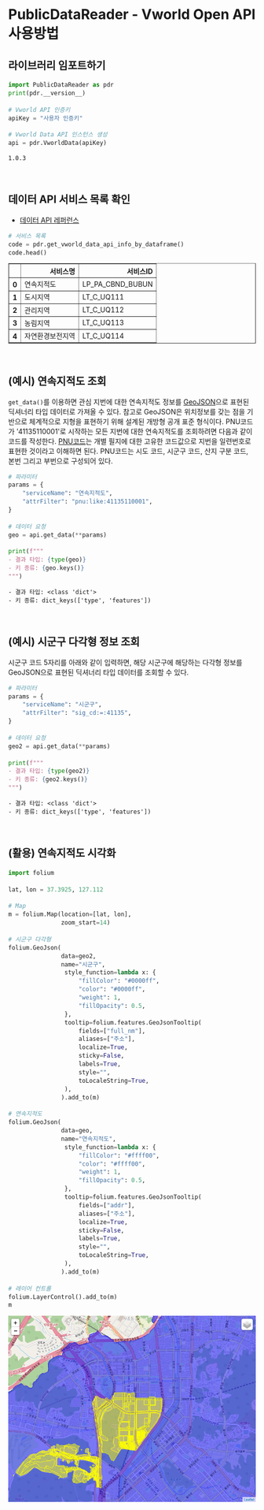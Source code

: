 # PublicDataReader - Vworld Open API 사용방법

## 라이브러리 임포트하기

```python
import PublicDataReader as pdr
print(pdr.__version__)

# Vworld API 인증키
apiKey = "사용자 인증키"

# Vworld Data API 인스턴스 생성
api = pdr.VworldData(apiKey)
```

    1.0.3
    
<br>

## 데이터 API 서비스 목록 확인
- [데이터 API 레퍼런스](https://www.vworld.kr/dev/v4dv_2ddataguide2_s001.do)


```python
# 서비스 목록
code = pdr.get_vworld_data_api_info_by_dataframe()
code.head()
```




<div>

<table border="1" class="dataframe">
  <thead>
    <tr style="text-align: right;">
      <th></th>
      <th>서비스명</th>
      <th>서비스ID</th>
    </tr>
  </thead>
  <tbody>
    <tr>
      <th>0</th>
      <td>연속지적도</td>
      <td>LP_PA_CBND_BUBUN</td>
    </tr>
    <tr>
      <th>1</th>
      <td>도시지역</td>
      <td>LT_C_UQ111</td>
    </tr>
    <tr>
      <th>2</th>
      <td>관리지역</td>
      <td>LT_C_UQ112</td>
    </tr>
    <tr>
      <th>3</th>
      <td>농림지역</td>
      <td>LT_C_UQ113</td>
    </tr>
    <tr>
      <th>4</th>
      <td>자연환경보전지역</td>
      <td>LT_C_UQ114</td>
    </tr>
  </tbody>
</table>
</div>


    
<br>

## (예시) 연속지적도 조회

`get_data()`를 이용하면 관심 지번에 대한 연속지적도 정보를 [GeoJSON](https://ko.wikipedia.org/wiki/GeoJSON)으로 표현된 딕셔너리 타입 데이터로 가져올 수 있다. 참고로 GeoJSON은 위치정보를 갖는 점을 기반으로 체계적으로 지형을 표현하기 위해 설계된 개방형 공개 표준 형식이다. PNU코드가 '41135110001'로 시작하는 모든 지번에 대한 연속지적도를 조회하려면 다음과 같이 코드를 작성한다. [PNU코드](http://www.gisdeveloper.co.kr/?p=1562)는 개별 필지에 대한 고유한 코드값으로 지번을 일련번호로 표현한 것이라고 이해하면 된다. PNU코드는 시도 코드, 시군구 코드, 산지 구분 코드, 본번 그리고 부번으로 구성되어 있다.


```python
# 파라미터
params = {
    "serviceName": "연속지적도",
    "attrFilter": "pnu:like:41135110001",
}

# 데이터 요청
geo = api.get_data(**params)

print(f"""
- 결과 타입: {type(geo)}
- 키 종류: {geo.keys()}
""")
```

    
    - 결과 타입: <class 'dict'>
    - 키 종류: dict_keys(['type', 'features'])
    
    
    
<br>

## (예시) 시군구 다각형 정보 조회

시군구 코드 5자리를 아래와 같이 입력하면, 해당 시군구에 해당하는 다각형 정보를 GeoJSON으로 표현된 딕셔너리 타입 데이터를 조회할 수 있다.


```python
# 파라미터
params = {
    "serviceName": "시군구",
    "attrFilter": "sig_cd:=:41135",
}

# 데이터 요청
geo2 = api.get_data(**params)

print(f"""
- 결과 타입: {type(geo2)}
- 키 종류: {geo2.keys()}
""")
```

    
    - 결과 타입: <class 'dict'>
    - 키 종류: dict_keys(['type', 'features'])
    
    
    
<br>

## (활용) 연속지적도 시각화


```python
import folium

lat, lon = 37.3925, 127.112

# Map
m = folium.Map(location=[lat, lon], 
               zoom_start=14)

# 시군구 다각형
folium.GeoJson(
               data=geo2,
               name="시군구",
                style_function=lambda x: {
                    "fillColor": "#0000ff",
                    "color": "#0000ff",
                    "weight": 1,
                    "fillOpacity": 0.5,
                },
                tooltip=folium.features.GeoJsonTooltip(
                    fields=["full_nm"],
                    aliases=["주소"],
                    localize=True,
                    sticky=False,
                    labels=True,
                    style="",
                    toLocaleString=True,
                ),
               ).add_to(m)

# 연속지적도
folium.GeoJson(
               data=geo,
               name="연속지적도",
                style_function=lambda x: {
                    "fillColor": "#ffff00",
                    "color": "#ffff00",
                    "weight": 1,
                    "fillOpacity": 0.5,
                },
                tooltip=folium.features.GeoJsonTooltip(
                    fields=["addr"],
                    aliases=["주소"],
                    localize=True,
                    sticky=False,
                    labels=True,
                    style="",
                    toLocaleString=True,
                ),
               ).add_to(m)

# 레이어 컨트롤
folium.LayerControl().add_to(m)
m
```

<div align="center">

![png](https://github.com/WooilJeong/PublicDataReader/blob/main/assets/img/sample_vworld.png?raw=true)